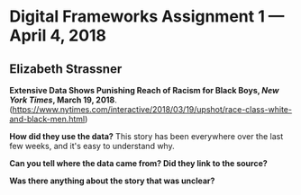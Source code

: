 # Digital Frameworks Assignment 1 — April 4, 2018
## Elizabeth Strassner


__Extensive Data Shows Punishing Reach of Racism for Black Boys, *New York Times*, March 19, 2018__.
(https://www.nytimes.com/interactive/2018/03/19/upshot/race-class-white-and-black-men.html)


**How did they use the data?**
This story has been everywhere over the last few weeks, and it's easy to understand why. 

**Can you tell where the data came from? Did they link to the source?**

**Was there anything about the story that was unclear?**
